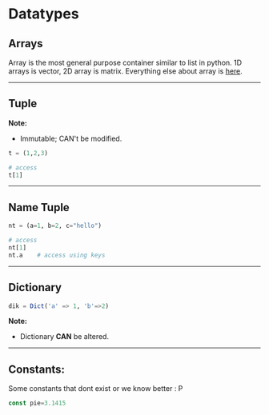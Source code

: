 # Datatypes

## Arrays

Array is the most general purpose container similar to list in python. 1D arrays is vector, 2D array is matrix. Everything else about array is [here](./array.md).

___
## Tuple

**Note:**

* Immutable; CAN't be modified.
    
```julia
t = (1,2,3)

# access
t[1] 
```
___
## Name Tuple 

```julia
nt = (a=1, b=2, c="hello")

# access
nt[1]
nt.a    # access using keys
```

___
## Dictionary

```julia
dik = Dict('a' => 1, 'b'=>2)
```

**Note:**

* Dictionary **CAN** be altered.

___
## Constants:
Some constants that dont exist or we know better : P
```julia
const pie=3.1415
```
